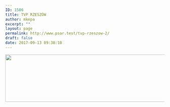 ```yaml
---
ID: 1506
title: TVP RZESZÓW
author: mkepa
excerpt: ""
layout: page
permalink: http://www.psar.test/tvp-rzeszow-2/
draft: false
date: 2017-09-13 09:38:18
---
```

<a href="http://www.psar.test/wp-content/uploads/2017/08/tvp3rzeszowelo.png"><img class="alignnone wp-image-1502 size-full" src="http://www.psar.test/wp-content/uploads/2017/08/tvp.png" alt="" width="966" height="150" /></a>